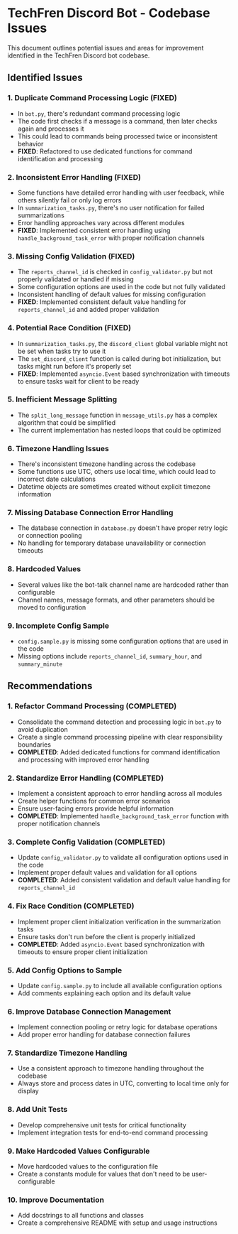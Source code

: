 # TechFren Discord Bot - Codebase Issues

This document outlines potential issues and areas for improvement identified in the TechFren Discord bot codebase.

## Identified Issues

### 1. Duplicate Command Processing Logic (FIXED)
- In `bot.py`, there's redundant command processing logic
- The code first checks if a message is a command, then later checks again and processes it
- This could lead to commands being processed twice or inconsistent behavior
- **FIXED**: Refactored to use dedicated functions for command identification and processing

### 2. Inconsistent Error Handling (FIXED)
- Some functions have detailed error handling with user feedback, while others silently fail or only log errors
- In `summarization_tasks.py`, there's no user notification for failed summarizations
- Error handling approaches vary across different modules
- **FIXED**: Implemented consistent error handling using `handle_background_task_error` with proper notification channels

### 3. Missing Config Validation (FIXED)
- The `reports_channel_id` is checked in `config_validator.py` but not properly validated or handled if missing
- Some configuration options are used in the code but not fully validated
- Inconsistent handling of default values for missing configuration
- **FIXED**: Implemented consistent default value handling for `reports_channel_id` and added proper validation

### 4. Potential Race Condition (FIXED)
- In `summarization_tasks.py`, the `discord_client` global variable might not be set when tasks try to use it
- The `set_discord_client` function is called during bot initialization, but tasks might run before it's properly set
- **FIXED**: Implemented `asyncio.Event` based synchronization with timeouts to ensure tasks wait for client to be ready

### 5. Inefficient Message Splitting
- The `split_long_message` function in `message_utils.py` has a complex algorithm that could be simplified
- The current implementation has nested loops that could be optimized

### 6. Timezone Handling Issues
- There's inconsistent timezone handling across the codebase
- Some functions use UTC, others use local time, which could lead to incorrect date calculations
- Datetime objects are sometimes created without explicit timezone information

### 7. Missing Database Connection Error Handling
- The database connection in `database.py` doesn't have proper retry logic or connection pooling
- No handling for temporary database unavailability or connection timeouts

### 8. Hardcoded Values
- Several values like the bot-talk channel name are hardcoded rather than configurable
- Channel names, message formats, and other parameters should be moved to configuration

### 9. Incomplete Config Sample
- `config.sample.py` is missing some configuration options that are used in the code
- Missing options include `reports_channel_id`, `summary_hour`, and `summary_minute`

## Recommendations

### 1. Refactor Command Processing (COMPLETED)
- Consolidate the command detection and processing logic in `bot.py` to avoid duplication
- Create a single command processing pipeline with clear responsibility boundaries
- **COMPLETED**: Added dedicated functions for command identification and processing with improved error handling

### 2. Standardize Error Handling (COMPLETED)
- Implement a consistent approach to error handling across all modules
- Create helper functions for common error scenarios
- Ensure user-facing errors provide helpful information
- **COMPLETED**: Implemented `handle_background_task_error` function with proper notification channels

### 3. Complete Config Validation (COMPLETED)
- Update `config_validator.py` to validate all configuration options used in the code
- Implement proper default values and validation for all options
- **COMPLETED**: Added consistent validation and default value handling for `reports_channel_id`

### 4. Fix Race Condition (COMPLETED)
- Implement proper client initialization verification in the summarization tasks
- Ensure tasks don't run before the client is properly initialized
- **COMPLETED**: Added `asyncio.Event` based synchronization with timeouts to ensure proper client initialization

### 5. Add Config Options to Sample
- Update `config.sample.py` to include all available configuration options
- Add comments explaining each option and its default value

### 6. Improve Database Connection Management
- Implement connection pooling or retry logic for database operations
- Add proper error handling for database connection failures

### 7. Standardize Timezone Handling
- Use a consistent approach to timezone handling throughout the codebase
- Always store and process dates in UTC, converting to local time only for display

### 8. Add Unit Tests
- Develop comprehensive unit tests for critical functionality
- Implement integration tests for end-to-end command processing

### 9. Make Hardcoded Values Configurable
- Move hardcoded values to the configuration file
- Create a constants module for values that don't need to be user-configurable

### 10. Improve Documentation
- Add docstrings to all functions and classes
- Create a comprehensive README with setup and usage instructions